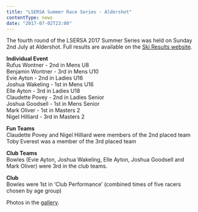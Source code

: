 ```yaml
---
title: "LSERSA Summer Race Series - Aldershot"
contentType: news
date: "2017-07-02T23:00"
---
```


The fourth round of the LSERSA 2017 Summer Series was held on Sunday 2nd July at Aldershot. Full results are available on the [Ski Results website](https://skiresults.co.uk/events/836).

**Individual Event**\
Rufus Wontner - 2nd in Mens U8\
Benjamin Wontner - 3rd in Mens U10\
Evie Ayton - 2nd in Ladies U16\
Joshua Wakeling - 1st in Mens U16\
Elle Ayton - 3rd in Ladies U18\
Claudette Povey - 2nd in Ladies Senior\
Joshua Goodsell - 1st in Mens Senior\
Mark Oliver - 1st in Masters 2\
Nigel Hilliard - 3rd in Masters 2

**Fun Teams**\
Claudette Povey and Nigel Hilliard were members of the 2nd placed team\
Toby Everest was a member of the 3rd placed team

**Club Teams**\
Bowles (Evie Ayton, Joshua Wakeling, Elle Ayton, Joshua Goodsell and Mark Oliver) were 3rd in the club teams.

**Club**\
Bowles were 1st in ‘Club Performance’ (combined times of five racers chosen by age group)

Photos in the [gallery](/gallery/2017/170702_LSERSA_4_aldershot).
